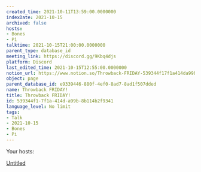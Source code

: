 ```yaml
---
created_time: 2021-10-11T13:59:00.0000000
indexDate: 2021-10-15
archived: false
hosts:
- Bones
- Pi
talktime: 2021-10-15T21:00:00.0000000
parent_type: database_id
meeting_link: https://discord.gg/9Kbq4djs
platform: Discord
last_edited_time: 2021-10-15T12:55:00.0000000
notion_url: https://www.notion.so/Throwback-FRIDAY-539344f17f1a414da99b8b114b2f9341
object: page
parent_database_id: e9339446-880f-4ef0-8ad7-8ad1f507dded
name: Throwback FRIDAY!
title: Throwback FRIDAY!
id: 539344f1-7f1a-414d-a99b-8b114b2f9341
language_level: No limit
tags:
- Talk
- 2021-10-15
- Bones
- Pi
---
```




Your hosts:

[Untitled](https://www.notion.so/482e61b02b9c4456b2b4fe86bb7544c6)   





